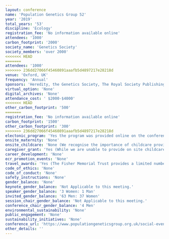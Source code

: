 ```yaml
---
layout: conference 
name: 'Population Genetics Group 52'
year: '2019'
total_years: '53'
discipline: 'Ecology'
registration_fee: 'No information available online'
attendees: '1000'
carbon_footprint: '2000'
society_name: 'Genetics Society'
society_members: 'over 2000'
<<<<<<< HEAD
=======
attendees: '1000'
>>>>>>> 236dd27066f45460891aaafb5d4897217e28218d
venue: 'Oxford, UK'
frequency: 'Annual'
sponsors: 'Heredity, the Genetics Society, The Royal Society Publishing, Frontiers in Ecology and Evolution, Physalia Courses'
virtual_option: 'None'
digital_archives: 'None'
attendance_cost: ' $2000-$4000'
<<<<<<< HEAD
other_carbon_footprint: '500'
=======
registration_fee: 'No information available online'
carbon_footprint: '1500'
other_carbon_footprint: '300'
>>>>>>> 236dd27066f45460891aaafb5d4897217e28218d
electonic_program: 'Yes the program was provided online on the conference website.'
onsite_maternity: 'None'
onsite_childcare: 'None (We recognise the importance of childcare provision at conferences and are committed to supporting attendance of delegates with young children who would otherwise be unable to attend.)'
caregiver_grant: 'Yes (While we are unable to provide on site childcare services, a limited number of bursaries are available to support individuals with young children – please contact us if you would like to apply.)'
career_development: 'None'
ecr_promotion_events: 'None'
travel_awards: 'Yes (The Fisher Memorial Trust provides a limited number of bursaries for PhD students, of £250 each, to assist with the costs of registration and attendance at PopGroup53.)'
code_of_ethics: 'None'
code_of_conduct: 'None'
safety_instructions: 'None'
gender_balance: 'None'
keynote_gender_balance: 'Not Applicable to this meeting.'
speaker_gender_balance: '3 Women: 1 Man'
invited_gender_balance: '63 Men: 37 Women'
session_chair_gender_balance: 'Not Applicable to this meeting.'
conference_chair_gender_balance: '4 Men'
environmental_sustainability: 'None'
public_engagement: 'None'
sustainability_initiatives: 'None'
conference_url: 'https://www.populationgeneticsgroup.org.uk/social-events/'
other_details: ''
---
```

